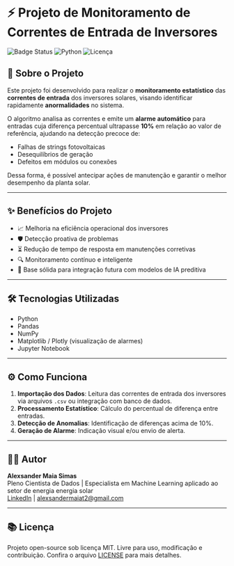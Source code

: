 # ⚡ Projeto de Monitoramento de Correntes de Entrada de Inversores

![Badge Status](https://img.shields.io/badge/status-em%20desenvolvimento-yellow)
![Python](https://img.shields.io/badge/Python-3.10-blue)
![Licença](https://img.shields.io/badge/licença-MIT-green)

## 📄 Sobre o Projeto

Este projeto foi desenvolvido para realizar o **monitoramento estatístico** das **correntes de entrada** dos inversores solares, visando identificar rapidamente **anormalidades** no sistema.

O algoritmo analisa as correntes e emite um **alarme automático** para entradas cuja diferença percentual ultrapasse **10%** em relação ao valor de referência, ajudando na detecção precoce de:
- Falhas de strings fotovoltaicas
- Desequilíbrios de geração
- Defeitos em módulos ou conexões

Dessa forma, é possível antecipar ações de manutenção e garantir o melhor desempenho da planta solar.

---

## ✨ Benefícios do Projeto

- 📈 Melhoria na eficiência operacional dos inversores
- 🛡 Detecção proativa de problemas
- ⏳ Redução de tempo de resposta em manutenções corretivas
- 🔍 Monitoramento contínuo e inteligente
- 🧠 Base sólida para integração futura com modelos de IA preditiva

---

## 🛠 Tecnologias Utilizadas

- Python 
- Pandas
- NumPy
- Matplotlib / Plotly (visualização de alarmes)
- Jupyter Notebook

---

## ⚙️ Como Funciona

1. **Importação dos Dados**: Leitura das correntes de entrada dos inversores via arquivos `.csv` ou integração com banco de dados.
2. **Processamento Estatístico**: Cálculo do percentual de diferença entre entradas.
3. **Detecção de Anomalias**: Identificação de diferenças acima de 10%.
4. **Geração de Alarme**: Indicação visual e/ou envio de alerta.

---

## 👨‍💼 Autor

**Alexsander Maia Simas**  
Pleno Cientista de Dados | Especialista em Machine Learning aplicado ao setor de energia energia solar  
[LinkedIn](https://www.linkedin.com/in/alexsander-maia-simas-371222112/) | [alexsandermaiat2@gmail.com](mailto:alexsandermaiat2@gmail.com)

---

## 📚 Licença

Projeto open-source sob licença MIT. Livre para uso, modificação e contribuição. Confira o arquivo [LICENSE](./LICENSE) para mais detalhes.

